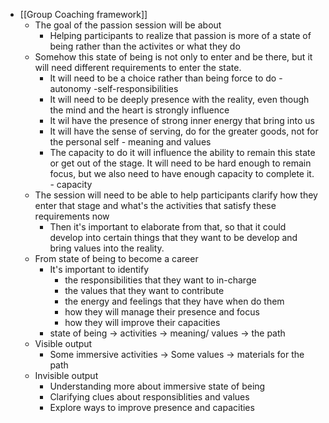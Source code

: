 - [[Group Coaching framework]]
    - The goal of the passion session will be about
        - Helping participants to realize that passion is more of a state of being rather than the activites or what they do
    - Somehow this state of being is not only to enter and be there, but it will need different requirements to enter the state.
        - It will need to be a choice rather than being force to do - autonomy -self-responsibilities
        - It will need to be deeply presence with the reality, even though the mind and the heart is strongly influence
        - It wil have the presence of strong inner energy that bring into us
        - It will have the sense of serving, do for the greater goods, not for the personal self - meaning and values
        - The capacity to do it will influence the ability to remain this state or get out of the stage. It will need to be hard enough to remain focus, but we also need to have enough capacity to complete it. - capacity 
    - The session will need to be able to help participants clarify how they enter that stage and what's the activities that satisfy these requirements now
        - Then it's important to elaborate from that, so that it could develop into certain things that they want to be develop and bring values into the reality.
    - From state of being to become a career
        - It's important to identify 
            - the responsibilities that they want to in-charge
            - the values that they want to contribute
            - the energy and feelings that they have when do them 
            - how they will manage their presence and focus
            - how they will improve their capacities 
        - state of being -> activities -> meaning/ values -> the path
    - Visible output
        - Some immersive activities -> Some values -> materials for the path
    - Invisible output
        - Understanding more about immersive state of being
        - Clarifying clues about responsiblities and values
        - Explore ways to improve presence and capacities
